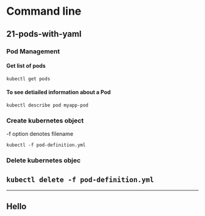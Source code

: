 # Command line

## 21-pods-with-yaml

### Pod Management

#### Get list of pods

`kubectl get pods`

#### To see detiailed information about a Pod

`kubectl describe pod myapp-pod`

### Create kubernetes object

-f option denotes filename

`kubectl -f pod-definition.yml`

### Delete kubernetes objec

## `kubectl delete -f pod-definition.yml`

---

## Hello
